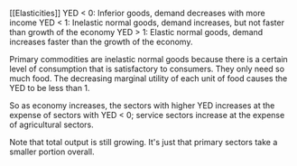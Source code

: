 [[Elasticities]]
YED < 0: Inferior goods, demand decreases with more income
YED < 1: Inelastic normal goods, demand increases, but not faster than growth of the economy
YED > 1: Elastic normal goods, demand increases faster than the growth of the economy.

Primary commodities are inelastic normal goods because there is a certain level of consumption that is satisfactory to consumers. They only need so much food. The decreasing marginal utility of each unit of food causes  the YED to be less than 1.

So as economy increases, the sectors with higher YED increases at the expense of sectors with YED < 0; service sectors increase at the expense of agricultural sectors.

Note that total output is still growing. It's just that primary sectors take a smaller portion overall.